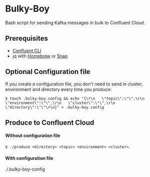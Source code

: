 # Bulky-Boy
Bash script for sending Kafka messages in bulk to Confluent Cloud.

## Prerequisites

 * [Confluent CLI](https://docs.confluent.io/confluent-cli/current/install.html)
 * jq with [Homebrew](https://formulae.brew.sh/formula/jq) or [Snap](https://snapcraft.io/jq)
 
## Optional Configuration file
If you create a configuration file, you don't need to send in cluster, environment and directory every time you produce:

`$ touch .bulky-boy.config && echo "{\r\n   \"topic\":\"\",\r\n   \"environment\":\"\",\r\n   \"cluster\":\"\",\r\n   \"directory\":\"\"\r\n}" > .bulky-boy.config`

## Produce to Confluent Cloud

#### Without configuration file
`$ ./produce <directory> <topic> <environment> <cluster>`.

#### With configuration file


./.bulky-boy-config



